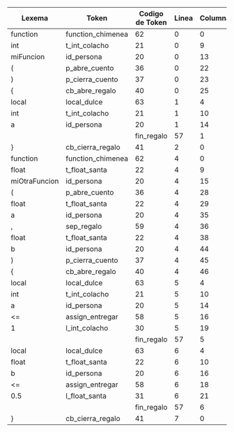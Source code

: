 | Lexema        | Token             | Codigo de Token | Linea | Columna |
| ------------- | ----------------- | --------------- | ----- | ------- |
| function      | function_chimenea | 62              | 0     | 0       |
| int           | t_int_colacho     | 21              | 0     | 9       |
| miFuncion     | id_persona        | 20              | 0     | 13      |
| (             | p_abre_cuento     | 36              | 0     | 22      |
| )             | p_cierra_cuento   | 37              | 0     | 23      |
| {             | cb_abre_regalo    | 40              | 0     | 25      |
| local         | local_dulce       | 63              | 1     | 4       |
| int           | t_int_colacho     | 21              | 1     | 10      |
| a             | id_persona        | 20              | 1     | 14      |
| |             | fin_regalo        | 57              | 1     | 15      |
| }             | cb_cierra_regalo  | 41              | 2     | 0       |
| function      | function_chimenea | 62              | 4     | 0       |
| float         | t_float_santa     | 22              | 4     | 9       |
| miOtraFuncion | id_persona        | 20              | 4     | 15      |
| (             | p_abre_cuento     | 36              | 4     | 28      |
| float         | t_float_santa     | 22              | 4     | 29      |
| a             | id_persona        | 20              | 4     | 35      |
| ,             | sep_regalo        | 59              | 4     | 36      |
| float         | t_float_santa     | 22              | 4     | 38      |
| b             | id_persona        | 20              | 4     | 44      |
| )             | p_cierra_cuento   | 37              | 4     | 45      |
| {             | cb_abre_regalo    | 40              | 4     | 46      |
| local         | local_dulce       | 63              | 5     | 4       |
| int           | t_int_colacho     | 21              | 5     | 10      |
| a             | id_persona        | 20              | 5     | 14      |
| <=            | assign_entregar   | 58              | 5     | 16      |
| 1             | l_int_colacho     | 30              | 5     | 19      |
| |             | fin_regalo        | 57              | 5     | 20      |
| local         | local_dulce       | 63              | 6     | 4       |
| float         | t_float_santa     | 22              | 6     | 10      |
| b             | id_persona        | 20              | 6     | 16      |
| <=            | assign_entregar   | 58              | 6     | 18      |
| 0.5           | l_float_santa     | 31              | 6     | 21      |
| |             | fin_regalo        | 57              | 6     | 24      |
| }             | cb_cierra_regalo  | 41              | 7     | 0       |
